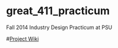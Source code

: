 great_411_practicum
===================

Fall 2014 Industry Design Practicum at PSU

#[Project Wiki](https://github.com/Debrant/great_411_practicum/wiki)